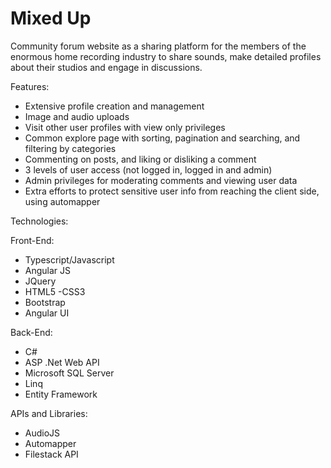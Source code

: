 # Mixed Up
Community forum website as a sharing platform for the members of the enormous home recording industry to share sounds, make detailed profiles about their studios and engage in discussions.

Features:

- Extensive profile creation and management
- Image and audio uploads
- Visit other user profiles with view only privileges
- Common explore page with sorting, pagination and searching, and filtering by categories
- Commenting on posts, and liking or disliking a comment
- 3 levels of user access (not logged in, logged in and admin)
- Admin privileges for moderating comments and viewing user data
- Extra efforts to protect sensitive user info from reaching the client side, using automapper 

Technologies:

Front-End: 

- Typescript/Javascript
- Angular JS
- JQuery
- HTML5
-CSS3
- Bootstrap
- Angular UI

Back-End: 

- C#
- ASP .Net Web API
- Microsoft SQL Server
- Linq
- Entity Framework

APIs and Libraries: 

- AudioJS
- Automapper
- Filestack API
